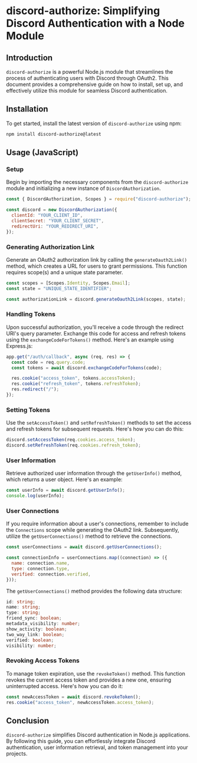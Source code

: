# discord-authorize: Simplifying Discord Authentication with a Node Module

## Introduction

`discord-authorize` is a powerful Node.js module that streamlines the process of authenticating users with Discord through OAuth2. This document provides a comprehensive guide on how to install, set up, and effectively utilize this module for seamless Discord authentication.

## Installation

To get started, install the latest version of `discord-authorize` using npm:

```sh
npm install discord-authorize@latest
```

## Usage (JavaScript)

### Setup

Begin by importing the necessary components from the `discord-authorize` module and initializing a new instance of `DiscordAuthorization`.

```js
const { DiscordAuthorization, Scopes } = require("discord-authorize");

const discord = new DiscordAuthorization({
  clientId: "YOUR_CLIENT_ID",
  clientSecret: "YOUR_CLIENT_SECRET",
  redirectUri: "YOUR_REDIRECT_URI",
});
```

### Generating Authorization Link

Generate an OAuth2 authorization link by calling the `generateOauth2Link()` method, which creates a URL for users to grant permissions. This function requires scope(s) and a unique state parameter.

```js
const scopes = [Scopes.Identity, Scopes.Email];
const state = "UNIQUE_STATE_IDENTIFIER";

const authorizationLink = discord.generateOauth2Link(scopes, state);
```

### Handling Tokens

Upon successful authorization, you'll receive a code through the redirect URI's query parameter. Exchange this code for access and refresh tokens using the `exchangeCodeForTokens()` method. Here's an example using Express.js:

```js
app.get("/auth/callback", async (req, res) => {
  const code = req.query.code;
  const tokens = await discord.exchangeCodeForTokens(code);

  res.cookie("access_token", tokens.accessToken);
  res.cookie("refresh_token", tokens.refreshToken);
  res.redirect("/");
});
```

### Setting Tokens

Use the `setAccessToken()` and `setRefreshToken()` methods to set the access and refresh tokens for subsequent requests. Here's how you can do this:

```js
discord.setAccessToken(req.cookies.access_token);
discord.setRefreshToken(req.cookies.refresh_token);
```

### User Information

Retrieve authorized user information through the `getUserInfo()` method, which returns a user object. Here's an example:

```js
const userInfo = await discord.getUserInfo();
console.log(userInfo);
```

### User Connections

If you require information about a user's connections, remember to include the `Connections` scope while generating the OAuth2 link. Subsequently, utilize the `getUserConnections()` method to retrieve the connections.

```js
const userConnections = await discord.getUserConnections();

const connectionInfo = userConnections.map((connection) => ({
  name: connection.name,
  type: connection.type,
  verified: connection.verified,
}));
```

The `getUserConnections()` method provides the following data structure:

```ts
id: string;
name: string;
type: string;
friend_sync: boolean;
metadata_visibility: number;
show_activity: boolean;
two_way_link: boolean;
verified: boolean;
visibility: number;
```

### Revoking Access Tokens

To manage token expiration, use the `revokeToken()` method. This function revokes the current access token and provides a new one, ensuring uninterrupted access. Here's how you can do it:

```js
const newAccessToken = await discord.revokeToken();
res.cookie("access_token", newAccessToken.access_token);
```

## Conclusion

`discord-authorize` simplifies Discord authentication in Node.js applications. By following this guide, you can effortlessly integrate Discord authentication, user information retrieval, and token management into your projects.
